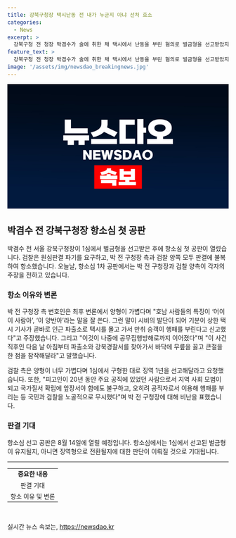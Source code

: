 ```yaml
---
title: 강북구청장 택시난동 전 내가 누군지 아냐 선처 호소
categories:
  - News
excerpt: >
  강북구청 전 청장 박겸수가 술에 취한 채 택시에서 난동을 부린 혐의로 벌금형을 선고받았지만, 항소심에서 선처를 호소했다. 박 전 청장은 술에 취한 채 했던 행위로 재판 과정을 납득할 수 없다며 선처를 요청했고, 검찰은 징역 1년을 요구했다. 공판에서는 박 전 청장의 행위에 대한 논란과 반성에 대한 의문이 제기되었다. 1심에서의 결정에 대한 논란이 지속될 전망이다. (단어 수: 96)
feature_text: >
  강북구청 전 청장 박겸수가 술에 취한 채 택시에서 난동을 부린 혐의로 벌금형을 선고받았지만, 항소심에서 선처를 호소했다. 박 전 청장은 술에 취한 채 했던 행위로 재판 과정을 납득할 수 없다며 선처를 요청했고, 검찰은 징역 1년을 요구했다. 공판에서는 박 전 청장의 행위에 대한 논란과 반성에 대한 의문이 제기되었다. 1심에서의 결정에 대한 논란이 지속될 전망이다. (단어 수: 96)
image: '/assets/img/newsdao_breakingnews.jpg'
---
```


<p><img src="/assets/img/newsdao_breakingnews.jpg" alt="ontimetimes 속보" /></p>

<h2 data-ke-size="size26">박겸수 전 강북구청장 항소심 첫 공판</h2>

<p data-ke-size="size16">박겸수 전 서울 강북구청장이 1심에서 벌금형을 선고받은 후에 항소심 첫 공판이 열렸습니다. 검찰은 원심판결 파기를 요구하고, 박 전 구청장 측과 검찰 양쪽 모두 판결에 불복하여 항소했습니다. 오늘날, 항소심 1차 공판에서는 박 전 구청장과 검찰 양측이 각자의 주장을 전하고 있습니다.</p>

<h3><b>항소 이유와 변론</b></h3>

<p data-ke-size="size16">박 전 구청장 측 변호인은 최후 변론에서 양형이 가볍다며 "호남 사람들의 특징이 ‘어이 이 사람아’, ‘이 양반아’라는 말을 잘 쓴다. 그런 말이 시비의 발단이 되어 기분이 상한 택시 기사가 곧바로 인근 파출소로 택시를 몰고 가서 만취 승객이 행패를 부린다고 신고했다"고 주장했습니다. 그리고 "이것이 나중에 공무집행방해로까지 이어졌다"며 "이 사건 직후인 다음 날 아침부터 파출소와 강북경찰서를 찾아가서 바닥에 무릎을 꿇고 큰절을 한 점을 참작해달라"고 말했습니다.</p>

<p data-ke-size="size16">검찰 측은 양형이 너무 가볍다며 1심에서 구형한 대로 징역 1년을 선고해달라고 요청했습니다. 또한, "피고인이 20년 동안 주요 공직에 있었던 사람으로서 지역 사회 모범이 되고 국가질서 확립에 앞장서야 함에도 불구하고, 오히려 공직자로서 이용해 행패를 부리는 등 국민과 검찰을 노골적으로 무시했다"며 박 전 구청장에 대해 비난을 표했습니다.</p>

<h3><b>판결 기대</b></h3>

<p data-ke-size="size16">항소심 선고 공판은 8월 14일에 열릴 예정입니다. 항소심에서는 1심에서 선고된 벌금형이 유지될지, 아니면 징역형으로 전환될지에 대한 판단이 이뤄질 것으로 기대됩니다.</p>

<hr data-ke-size="size16">

<table>
    <tr>
        <td style="text-align: center; height: 17px;"><b>중요한 내용</b></td>
    </tr>
    <tr>
        <td style="text-align: center; height: 17px;">판결 기대</td>
    </tr>
    <tr>
        <td style="text-align: center; height: 17px;">항소 이유 및 변론</td>
    </tr>
</table>

<p data-ke-size="size16">&nbsp;</p>
실시간 뉴스 속보는, <a href="https://newsdao.kr" rel="dofollow">https://newsdao.kr</a>


